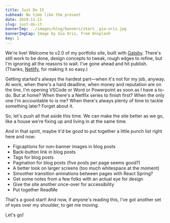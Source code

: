 ```yaml
---
title: Just Do It
subhead: No time like the present
date: 2019-11-11
slug: just-do-it
bannerImg: ../images/blog/banners/start__gia-oris.jpg
bannerImgCap: Image by Gia Oris, from Unsplash
key: 1
---
```


We're live! Welcome to v2.0 of my portfolio site, built with [Gatsby](https://www.gatsbyjs.org/). There's still work to be done, design concepts to tweak, rough edges to refine, but I'm ignoring all the reasons to wait. I've gone ahead and hit publish. (Thanks, [Netlify](https://www.netlify.com/), for making it so easy.)

Getting started's always the hardest part—when it's not for my job, anyway. At work, when there's a hard deadline, when money and reputation are on the line, I'm opening VSCode or Word or Powerpoint as soon as I have a to-do. But at home? When there's a Netflix series to finish first? When the only one I'm accountable to is me? When there's always plenty of time to tackle something later? Forget about it.

So, let's push all that aside this time. We can make the site better as we go, like a house we're fixing up and living in at the same time.

And in that spirit, maybe it'd be good to put together a little punch list right here and now:

- Figcaptions for non-banner images in blog posts
- Back-button link in blog posts
- Tags for blog posts
- Pagination for blog posts (five posts per page seems good?)
- A better look on larger screens (too much whitespace at the moment)
- Smoother transition animations between pages with React Spring?
- Get some notes from a few folks with an actual eye for design
- Give the site another once-over for accessibility
- Put together ReadMe

That's a good start! And now, if anyone's reading this, I've got another set of eyes over my shoulder, to get me moving.

Let's go!
